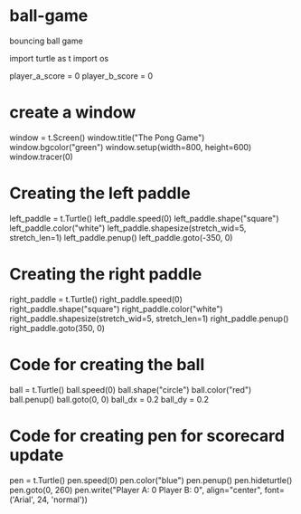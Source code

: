 # ball-game
bouncing ball game

import turtle as t
import os

player_a_score = 0
player_b_score = 0

# create a window
window = t.Screen()
window.title("The Pong Game")
window.bgcolor("green")
window.setup(width=800, height=600)
window.tracer(0)

# Creating the left paddle
left_paddle = t.Turtle()
left_paddle.speed(0)
left_paddle.shape("square")
left_paddle.color("white")
left_paddle.shapesize(stretch_wid=5, stretch_len=1)
left_paddle.penup()
left_paddle.goto(-350, 0)

# Creating the right paddle
right_paddle = t.Turtle()
right_paddle.speed(0)
right_paddle.shape("square")
right_paddle.color("white")
right_paddle.shapesize(stretch_wid=5, stretch_len=1)
right_paddle.penup()
right_paddle.goto(350, 0)

# Code for creating the ball
ball = t.Turtle()
ball.speed(0)
ball.shape("circle")
ball.color("red")
ball.penup()
ball.goto(0, 0)
ball_dx = 0.2
ball_dy = 0.2

# Code for creating pen for scorecard update
pen = t.Turtle()
pen.speed(0)
pen.color("blue")
pen.penup()
pen.hideturtle()
pen.goto(0, 260)
pen.write("Player A: 0                    Player B: 0", align="center", font=('Arial', 24, 'normal'))
